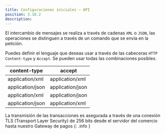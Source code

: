 ```yaml
---
title: Configuraciones iniciales ~ API
position: 3.10.2
description:
---
```


El intercambio de mensajes se realiza a través de cadenas `XML` o `JSON`, las operaciones se distinguen a través de un comando que se envía en la petición.

Puedes definir el lenguaje que deseas usar a través de las cabeceras `HTTP Content-type` y `Accept`. Se pueden usar todas las combinaciones posibles.

|content-type|accept|
|---|---|
|application/xml|application/xml|
|application/json|application/json|
|application/xml|application/json|
|application/json|application/xml|

La transmisión de las transacciones es asegurada a través de una conexión TLS (Transport Layer Security) de 256 bits desde el servidor del comercio hasta nuestro Gateway de pagos
{: .info }
